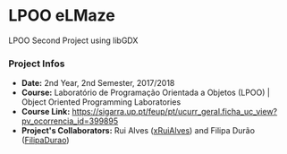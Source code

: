 # LPOO eLMaze
LPOO Second Project using libGDX

### Project Infos
* **Date:** 2nd Year, 2nd Semester, 2017/2018
* **Course:** Laboratório de Programação Orientada a Objetos (LPOO) | Object Oriented Programming Laboratories
* **Course Link:** https://sigarra.up.pt/feup/pt/ucurr_geral.ficha_uc_view?pv_ocorrencia_id=399895
* **Project's Collaborators:** Rui Alves (<u>xRuiAlves</u>) and Filipa Durão (<u>FilipaDurao</u>)
